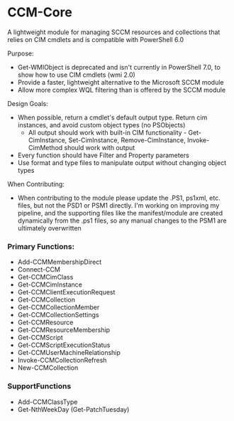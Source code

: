 # CCM-Core
A lightweight module for managing SCCM resources and collections that relies on CIM cmdlets and is compatible with PowerShell 6.0

Purpose:
* Get-WMIObject is deprecated and isn't currently in PowerShell 7.0, to show how to use CIM cmdlets (wmi 2.0)
* Provide a faster, lightweight alternative to the Microsoft SCCM module
* Allow more complex WQL filtering than is offered by the SCCM module

Design Goals:
* When possible, return a cmdlet's default output type. Return cim instances, and avoid custom object types (no PSObjects)
	* All output should work with built-in CIM functionality - Get-CimInstance, Set-CimInstance, Remove-CimInstance, Invoke-CimMethod should work with output
* Every function should have Filter and Property parameters
* Use format and type files to manipulate output without changing object types

When Contributing:
* When contributing to the module please update the .PS1, ps1xml, etc. files, but not the PSD1 or PSM1 directly. I'm working on improving my pipeline, and the supporting files like the manifest/module are created dynamically from the .ps1 files, so any manual changes to the PSM1 are ultimately overwritten

### Primary Functions:
- Add-CCMMembershipDirect
- Connect-CCM
- Get-CCMCimClass
- Get-CCMCimInstance
- Get-CCMClientExecutionRequest
- Get-CCMCollection
- Get-CCMCollectionMember
- Get-CCMCollectionSettings
- Get-CCMResource
- Get-CCMResourceMembership
- Get-CCMScript
- Get-CCMScriptExecutionStatus
- Get-CCMUserMachineRelationship
- Invoke-CCMCollectionRefresh
- New-CCMCollection

### SupportFunctions
- Add-CCMClassType
- Get-NthWeekDay (Get-PatchTuesday)
